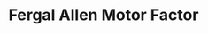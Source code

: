 ---
title: "Fergal Allen Motor Factor"
url: /newbridge/fergal-allen-motor-factor/
shop: car parts
---